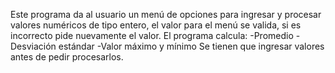Este programa da al usuario un menú de opciones para ingresar y procesar valores numéricos de tipo entero, el valor para el menú se valida, si es incorrecto pide nuevamente el valor.
El programa calcula:
-Promedio 
-Desviación estándar
-Valor máximo y mínimo
Se tienen que ingresar valores antes de pedir procesarlos.
